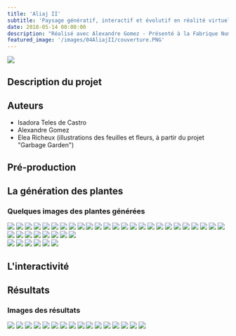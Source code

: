 ```yaml
---
title: 'Aliaj II'
subtitle: 'Paysage génératif, interactif et évolutif en réalité virtuelle (2018)'
date: 2018-05-14 00:00:00
description: "Réalisé avec Alexandre Gomez - Présenté à la Fabrique Numérique dans le cadre du festival Les Bains Numérique"
featured_image: '/images/04AliajII/couverture.PNG'
---
```


![](/images/04AliajII/couverture.PNG)

## Description du projet

## Auteurs
- Isadora Teles de Castro
- Alexandre Gomez
- Elea Richeux (illustrations des feuilles et fleurs, à partir du projet "Garbage Garden")

## Pré-production


## La génération des plantes

### Quelques images des plantes générées
<div class="gallery" data-columns="6">
	<img src="/images/04AliajII/galerie01/01.JPG">
	<img src="/images/04AliajII/galerie01/02.JPG">
	<img src="/images/04AliajII/galerie01/03.JPG">
	<img src="/images/04AliajII/galerie01/04.JPG">
	<img src="/images/04AliajII/galerie01/05.gif">
	<img src="/images/04AliajII/galerie01/06.JPG">
	<img src="/images/04AliajII/galerie01/07.JPG">
	<img src="/images/04AliajII/galerie01/08.JPG">
	<img src="/images/04AliajII/galerie01/09.JPG">
	<img src="/images/04AliajII/galerie01/10.JPG">
	<img src="/images/04AliajII/galerie01/11.JPG">
	<img src="/images/04AliajII/galerie01/12.JPG">
	<img src="/images/04AliajII/galerie01/13.JPG">
	<img src="/images/04AliajII/galerie01/14.JPG">
	<img src="/images/04AliajII/galerie01/15.JPG">
	<img src="/images/04AliajII/galerie01/16.JPG">
	<img src="/images/04AliajII/galerie01/17.JPG">
	<img src="/images/04AliajII/galerie01/18.JPG">
	<img src="/images/04AliajII/galerie01/19.JPG">
	<img src="/images/04AliajII/galerie01/20.JPG">
	<img src="/images/04AliajII/galerie01/21.JPG">
	<img src="/images/04AliajII/galerie01/22.JPG">
	<img src="/images/04AliajII/galerie01/23.JPG">
	<img src="/images/04AliajII/galerie01/24.JPG">
	<img src="/images/04AliajII/galerie01/25.JPG">
	<img src="/images/04AliajII/galerie01/26.JPG">
	<img src="/images/04AliajII/galerie01/27.JPG">
	<img src="/images/04AliajII/galerie01/28.JPG">
	<img src="/images/04AliajII/galerie01/29.JPG">
	<img src="/images/04AliajII/galerie01/30.JPG">
	<img src="/images/04AliajII/galerie01/31.JPG">
	<img src="/images/04AliajII/galerie01/32.JPG">
	<img src="/images/04AliajII/galerie01/33.JPG">
</div>

<div class="gallery" data-columns="3">
	<img src="/images/04AliajII/galerie02/BG01.png">
	<img src="/images/04AliajII/galerie02/BG02.png">
	<img src="/images/04AliajII/galerie02/BG03.png">
	<img src="/images/04AliajII/galerie02/BG04.png">
	<img src="/images/04AliajII/galerie02/BG05.png">
	<img src="/images/04AliajII/galerie02/BG06.png">
</div>

## L'interactivité

## Résultats

### Images des résultats
<div class="gallery" data-columns="4">
	<img src="/images/04AliajII/galerie03/01.png">
	<img src="/images/04AliajII/galerie03/02.png">
	<img src="/images/04AliajII/galerie03/03.png">
	<img src="/images/04AliajII/galerie03/04.png">
	<img src="/images/04AliajII/galerie03/05.png">
	<img src="/images/04AliajII/galerie03/06.png">
	<img src="/images/04AliajII/galerie03/07.png">
	<img src="/images/04AliajII/galerie03/08.jpg">
	<img src="/images/04AliajII/galerie03/12.jpg">
	<img src="/images/04AliajII/galerie03/13.jpg">
	<img src="/images/04AliajII/galerie03/14.jpg">
	<img src="/images/04AliajII/galerie03/15.jpg">
	<img src="/images/04AliajII/galerie03/16.jpg">
	<img src="/images/04AliajII/galerie03/17.jpg">
	<img src="/images/04AliajII/galerie03/18.jpg">
	<img src="/images/04AliajII/galerie03/19.jpg">
</div>
